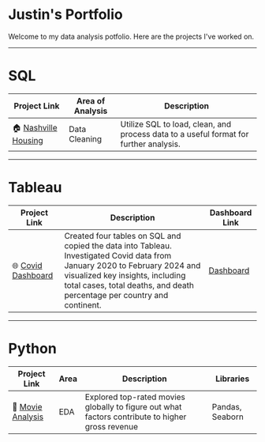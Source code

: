 # Justin's Portfolio
Welcome to my data analysis potfolio. Here are the projects I've worked on.

---

# SQL
| Project Link | Area of Analysis | Description | 
|---|---|---|
|🏠 [Nashville Housing](https://github.com/justin1721/Housing-Data-Cleaning/blob/main/README.md) | Data Cleaning | Utilize SQL to load, clean, and process data to a useful format for further analysis. |

---

# Tableau
| Project Link | Description | Dashboard Link | 
|---|---|---|
|🌐 [Covid Dashboard](https://github.com/justin1721/Covid-Visualization/blob/main/README.md) | Created four tables on SQL and copied the data into Tableau. Investigated Covid data from January 2020 to February 2024 and visualized key insights, including total cases, total deaths, and death percentage per country and continent. | [Dashboard](https://public.tableau.com/app/profile/justin.mcauliffe/viz/Covid_Project_17091625388030/Dashboard1?publish=yes) |

---

# Python
| Project Link | Area | Description | Libraries | 
|---|---|---|---|
| 🎥 [Movie Analysis](https://github.com/justin1721/python_scripts/blob/main/movie_project.ipynb) | EDA | Explored top-rated movies globally to figure out what factors contribute to higher gross revenue | Pandas, Seaborn |
